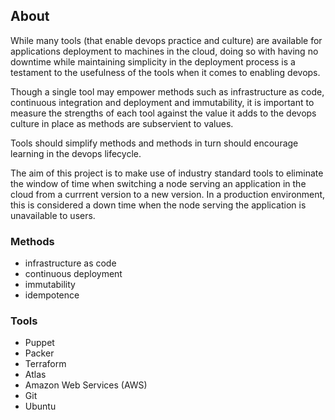## About

While many tools (that enable devops practice and culture) are available for applications deployment to machines in the cloud, doing so with having no downtime while maintaining simplicity in the deployment process is a testament to the usefulness of the tools when it comes to enabling devops.

Though a single tool may empower methods such as infrastructure as code, continuous integration and deployment and immutability, it is important to measure the strengths of each tool against the value it adds to the devops culture in place as methods are subservient to values.

Tools should simplify methods and methods in turn should encourage learning in the devops lifecycle.

The aim of this project is to make use of industry standard tools to eliminate the window of time  when switching a node serving an application in the cloud from a currrent version to a new version. In a production environment, this is considered a down time when the node serving the application is unavailable to users.


### Methods
- infrastructure as code
- continuous deployment
- immutability
- idempotence

### Tools
- Puppet
- Packer
- Terraform
- Atlas
- Amazon Web Services (AWS)
- Git
- Ubuntu